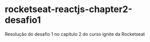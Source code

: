 # rocketseat-reactjs-chapter2-desafio1

Resolução do desafio 1 no capítulo 2 do curso ignite da Rocketseat
